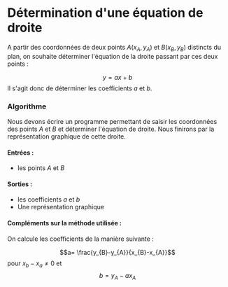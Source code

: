 # Détermination d'une équation de droite 

A partir des coordonnées de deux points $A(x_{A},y_{A})$ et $B(x_{B},y_{B})$ distincts du plan, on souhaite déterminer l'équation de la droite passant par ces deux points :

$$ y = ax+b $$
Il s'agit donc de déterminer les coefficients $a$ et $b$.


### Algorithme

Nous devons écrire un programme permettant de saisir les coordonnées des points $A$ et $B$ et déterminer l'équation de droite. Nous finirons par la représentation graphique de cette droite.
#### Entrées :
  - les points $A$ et $B$

#### Sorties :
  - les coefficients $a$ et $b$
  - Une représentation graphique

#### Compléments sur la méthode utilisée :

On calcule les coefficients de la manière suivante :

$$a= \frac{y_{B}-y_{A}}{x_{B}-x_{A}}$$
pour $x_{b}-x_{a} \neq 0$ et
$$ b = y_{A} - ax_{A}$$
